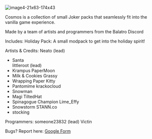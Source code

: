 ![image4-21x63-174x43](https://github.com/user-attachments/assets/339dfb57-15e8-4bb5-b23d-9a85842b21f9)

Cosmos is a collection of small Joker packs that seamlessly fit into the vanilla game experience. 

Made by a team of artists and programmers from the Balatro Discord 




Includes:
Holiday Pack: A small modpack to get into the holiday spirit! 

Artists & Credits:
Neato (lead)
- Santa   
littleroot (lead)
- Krampus
PaperMoon
- Milk & Cookies
Grassy
- Wrapping Paper
Kitty
- Pantomime 
krackocloud
- Snowman
- Magi
TiltedHat
- Spinagogue Champion
Lime_Effy
- Snowstorm
STANN.co
- stocking

Programmers:
someone23832 (lead)
Victin


Bugs? Report here: [Google Form](https://docs.google.com/forms/d/e/1FAIpQLSefF9hNJJobJWNdwNakBwIT_M5PTTjkLnvrDbkU-YvB-Dy3Mw/viewform?usp=sharing)
